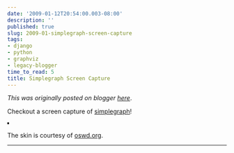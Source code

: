 ```yaml
---
date: '2009-01-12T20:54:00.003-08:00'
description: ''
published: true
slug: 2009-01-simplegraph-screen-capture
tags:
- django
- python
- graphviz
- legacy-blogger
time_to_read: 5
title: Simplegraph Screen Capture
---
```


*This was originally posted on blogger [here](https://pydanny.blogspot.com/2009/01/simplegraph-screen-capture.html)*.

Checkout a screen capture of <a href="http://code.google.com/p/django-simplegraph/">simplegraph</a>!<br /><br /><a href="http://www.flickr.com/photos/pydanny/3193571314/" title="photo sharing"><img alt="" src="http://farm4.static.flickr.com/3407/3193571314_84fb4732f0_m.jpg" style="border: 2px solid rgb(0, 0, 0);" /></a><br /><br />The skin is courtesy of <a href="http://oswd.org/">oswd.org</a>.

---

